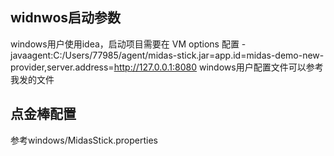 
## widnwos启动参数

windows用户使用idea，启动项目需要在 VM options 配置
-javaagent:C:/Users/77985/agent/midas-stick.jar=app.id=midas-demo-new-provider,server.address=http://127.0.0.1:8080
windows用户配置文件可以参考我发的文件

## 点金棒配置

参考windows/MidasStick.properties


